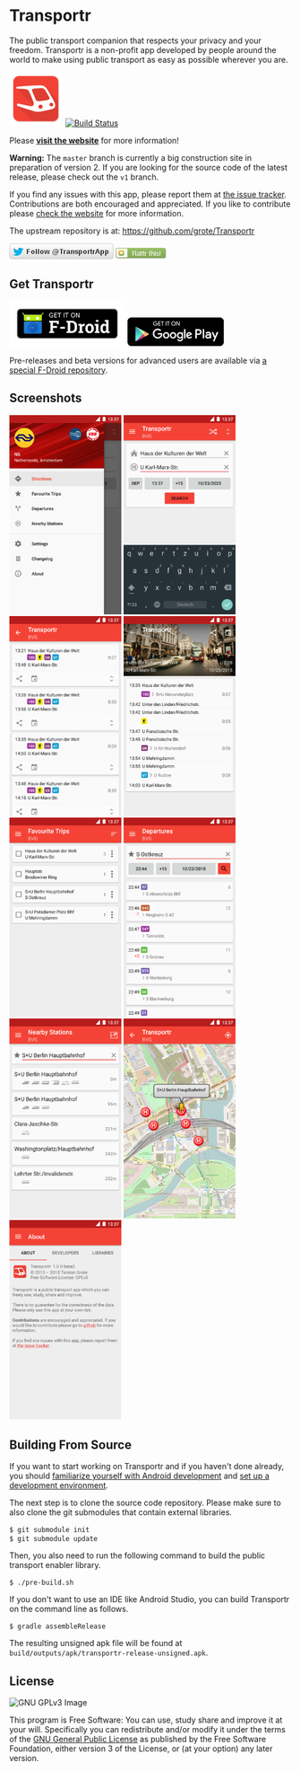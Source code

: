 Transportr
==========

The public transport companion that respects your privacy and your freedom.
Transportr is a non-profit app developed by people around the world to make using public transport as easy as possible wherever you are. 

[![Transportr Logo](/app/src/main/res/mipmap-xhdpi/ic_launcher.png)](http://transportr.grobox.de)
[![Build Status](https://travis-ci.org/grote/Transportr.svg?branch=master)](https://travis-ci.org/grote/Transportr)

Please **[visit the website](http://transportr.grobox.de)** for more information!

**Warning:** The `master` branch is currently a big construction site in preparation of version 2.
If you are looking for the source code of the latest release,
please check out the `v1` branch.

If you find any issues with this app, please report them at [the issue tracker](https://github.com/grote/Transportr/issues). Contributions are both encouraged and appreciated. If you like to contribute please [check the website](http://transportr.grobox.de/#contribute) for more information.

The upstream repository is at: https://github.com/grote/Transportr

[![Follow @TransportrApp](artwork/twitter.png)](https://twitter.com/TransportrApp)
[![Flattr me](artwork/flattr.png)](https://flattr.com/thing/1921242)

Get Transportr
--------------

[![Available on F-Droid](/artwork/f-droid.png)](https://f-droid.org/repository/browse/?fdid=de.grobox.liberario)
[![Available on Google Play](/artwork/google-play.png)](https://play.google.com/store/apps/details?id=de.grobox.liberario)

Pre-releases and beta versions for advanced users are available via [a special F-Droid repository](http://grobox.de/fdroid/).

Screenshots
-----------
[<img src="artwork/screenshots/drawer.png" width="200">](artwork/screenshots/drawer.png)
[<img src="artwork/screenshots/directions.png" width="200">](artwork/screenshots/directions.png)
[<img src="artwork/screenshots/trips.png" width="200">](artwork/screenshots/trips.png)
[<img src="artwork/screenshots/trip_details.png" width="200">](artwork/screenshots/trip_details.png)
[<img src="artwork/screenshots/favorite_trips.png" width="200">](artwork/screenshots/favorite_trips.png)
[<img src="artwork/screenshots/departures.png" width="200">](artwork/screenshots/departures.png)
[<img src="artwork/screenshots/nearby_stations.png" width="200">](artwork/screenshots/nearby_stations.png)
[<img src="artwork/screenshots/nearby_stations_map.png" width="200">](artwork/screenshots/nearby_stations_map.png)
[<img src="artwork/screenshots/about.png" width="200">](artwork/screenshots/about.png)


Building From Source
--------------------

If you want to start working on Transportr and if you haven't done already, you should [familiarize yourself with Android development](https://developer.android.com/training/basics/firstapp/index.html) and [set up a development environment](https://developer.android.com/sdk/index.html).

The next step is to clone the source code repository. Please make sure to also clone the git submodules that contain external libraries.

    $ git submodule init
    $ git submodule update

Then, you also need to run the following command to build the public transport enabler library.

    $ ./pre-build.sh

If you don't want to use an IDE like Android Studio, you can build Transportr on the command line as follows.

    $ gradle assembleRelease

The resulting unsigned apk file will be found at `build/outputs/apk/transportr-release-unsigned.apk`.

License
-------

![GNU GPLv3 Image](https://www.gnu.org/graphics/gplv3-127x51.png)

This program is Free Software: You can use, study share and improve it at your
will. Specifically you can redistribute and/or modify it under the terms of the
[GNU General Public License](https://www.gnu.org/licenses/gpl.html) as
published by the Free Software Foundation, either version 3 of the License, or
(at your option) any later version.
